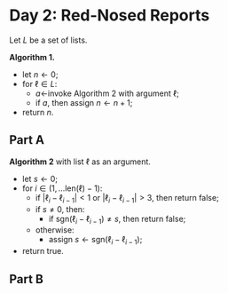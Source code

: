 <!-- day02.md -->
<!-- Licensed under the MIT license. -->
<!-- Copyright (c) 2024-2025 Ishan Pranav -->

<!-- Red-Nosed Reports -->

# Day 2: Red-Nosed Reports

Let $L$ be a set of lists.

**Algorithm 1.**

* let $n\leftarrow 0$;
* for $\ell\in L$:
  * $a\leftarrow$invoke Algorithm 2 with argument $\ell$;
  * if $a$, then assign $n\leftarrow n+1$;
* return $n$.

## Part A

**Algorithm 2** with list $\ell$ as an argument.

* let $s\leftarrow 0$;
* for $i\in(1,\dots\mathrm{len}(\ell)-1)$:
  * if $\lvert\ell_i-\ell_{i-1}\rvert\lt 1$ or $\lvert\ell_i-\ell_{i-1}\rvert\gt 3$, then return $\text{false}$;
  * if $s\neq 0$, then:
    * if $\mathrm{sgn}(\ell_i-\ell_{i-1})\neq s$, then return $\text{false}$;
  * otherwise:
    * assign $s\leftarrow\mathrm{sgn}(\ell_i-\ell_{i-1})$;
* return $\text{true}$.

## Part B

